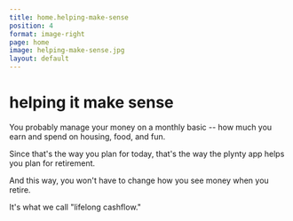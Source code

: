 ```yaml
---
title: home.helping-make-sense
position: 4
format: image-right
page: home
image: helping-make-sense.jpg
layout: default
---
```


# helping it make sense
You probably manage your money on a monthly basic -- how much you earn and spend on housing, food, and fun.  

Since that's the way you plan for today, that's the way the plynty app helps you plan for retirement.  

And this way, you won't have to change how you see money when you retire.

It's what we call "lifelong cashflow."